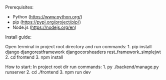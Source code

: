 Prerequisites:
  - Python (https://www.python.org/)
  - pip (https://pypi.org/project/pip/)
  - Node.js (https://nodejs.org/en)

Install guide:

  Open terminal in project root directory and run commands:
    1. pip install django djangorestframework djangocorsheaders rest_framework_simplejwt
    2. cd frontend
    3. npm install

How to start:
  In project root dir run commands:
    1. py ./backend/manage.py runserver
    2. cd ./frontend
    3. npm run dev

